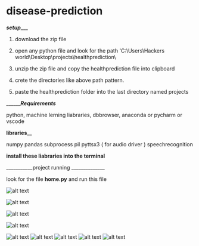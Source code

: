 # disease-prediction

_______________setup__________________

1. download the zip file

2. open any python file and look for the path 'C:\\Users\\Hackers world\\Desktop\\projects\\healthprediction\

3. unzip the zip file and copy the healthprediction file into clipboard

4. crete the directories like above path pattern.

5. paste the healthprediction folder into the last directory named projects



_________________Requirements___________

python, machine lerning liabraries, dbbrowser, anaconda or pycharm or vscode


______________libraries________________

numpy
pandas
subprocess
pil
pyttsx3 ( for audio driver )
speechrecognition

**install these liabraries into the terminal**


___________project running ______________



look for the file **home.py**
and run this file



![alt text](https://1.bp.blogspot.com/-2njAQOTxmYI/YDkeAoPczhI/AAAAAAAAWnI/X0bsYeIFFN0K7xNNVcEfnirvWWNooDBIACNcBGAsYHQ/w772-h435/1.PNG)



![alt text](https://1.bp.blogspot.com/-EOAzkZG-WW0/YDkeAjOoQ-I/AAAAAAAAWnE/zOC_LHQD7gwSMbxZrWwPZQVWdVSvtrNSwCNcBGAsYHQ/s1741/2.PNG)



![alt text](https://1.bp.blogspot.com/-txZl6RUVaQQ/YDkeAaHg5xI/AAAAAAAAWnA/0z4x5AVllHMLpQQx4c7hMqIgvnPgDZ6wACNcBGAsYHQ/s1920/3.PNG)

![alt text](https://1.bp.blogspot.com/-6ED8fUdx3YI/YDkeBy9Rt0I/AAAAAAAAWnQ/vBUIJhMigl0sAkJwOdKJdN6B2mZ4Rf9bQCNcBGAsYHQ/s1920/5.PNG)


![alt text](https://1.bp.blogspot.com/-0W9yp9-Z3j8/YDkeBRYObAI/AAAAAAAAWnM/4uiolVUOUWgTKoRGj_XNufYRoV6iAqx4wCNcBGAsYHQ/s1920/4.PNG)
![alt text](https://1.bp.blogspot.com/-qyMLEpscjBw/YDkeB_dLFfI/AAAAAAAAWnU/3t-EwnZwteICdNx8SKEyf_xKm6_x1RfNwCNcBGAsYHQ/s1815/6.PNG)
![alt text](https://1.bp.blogspot.com/-LmNx43By5sU/YDkeCES9hwI/AAAAAAAAWnY/X1thNq0lJhMYvMUsdUNrjlce09sy4H8iwCNcBGAsYHQ/s1826/7.PNG)
![alt text](https://1.bp.blogspot.com/-nkxXlEfLlsc/YDkeC5gu0AI/AAAAAAAAWng/JGv6LJ4NP2wShqvLtswusg28SceMwBNRwCNcBGAsYHQ/s1920/8.PNG)
![alt text](https://1.bp.blogspot.com/-cCvJ-c0lCJg/YDkeC65hgqI/AAAAAAAAWnc/EBbnEvZOiA0z6Ulxidn8V0dW2OU-lejhQCNcBGAsYHQ/s933/9.PNG)
